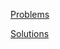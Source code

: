 [Problems](https://succulent-pancake-ac0.notion.site/LC-Harder-84e95bdb7a8d4b1396ccde1e339f8243)

[Solutions](https://github.com/changbal/sg-leetcode/discussions/categories/middle-class-leetcode)
